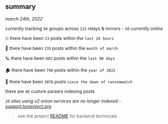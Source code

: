 
## summary
_march 24th, 2022_

currently tracking `94` groups across `133` relays & mirrors - _`50` currently online_

⏲ there have been `23` posts within the `last 24 hours`

🦈 there have been `235` posts within the `month of march`

🪐 there have been `882` posts within the `last 90 days`

🏚 there have been `790` posts within the `year of 2022`

🦕 there have been `3076` posts `since the dawn of ransomwatch`

there are `46` custom parsers indexing posts

_`20` sites using v2 onion services are no longer indexed - [support.torproject.org](https://support.torproject.org/onionservices/v2-deprecation/)_

> see the project [README](https://github.com/thetanz/ransomwatch#ransomwatch--) for backend technicals
